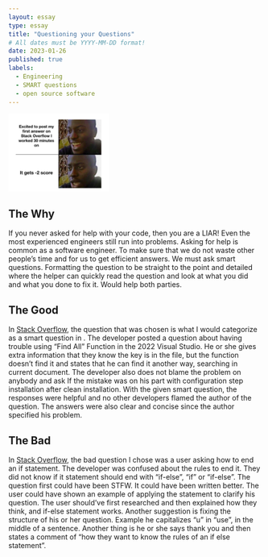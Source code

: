```yaml
---
layout: essay
type: essay
title: "Questioning your Questions"
# All dates must be YYYY-MM-DD format!
date: 2023-01-26
published: true
labels:
  - Engineering
  - SMART questions
  - open source software
---
```


<img width="200px" class="rounded float-start pe-4" src="../img/smart-questions/stackOverFlowMeme.png">

## **The Why**
If you never asked for help with your code, then you are a LIAR! Even the most experienced engineers still run into problems. Asking for help is common as a software engineer. To make sure that we do not waste other people’s time and for us to get efficient answers. We must ask smart questions.  Formatting the question to be straight to the point and detailed where the helper can quickly read the question and look at what you did and what you done to fix it. Would help both parties. 
## **The Good**
In [Stack Overflow](https://stackoverflow.com/questions/72562941/visual-studio-2022-find-all-in-entire-solution-is-not-working-properly), the question that was chosen is what I would categorize as a smart question in . The developer posted a question about having trouble using “Find All” Function in the 2022 Visual Studio. He or she gives extra information that they know the key is in the file, but the function doesn’t find it and states that he can find it another way, searching in current document. The developer also does not blame the problem on anybody and ask If the mistake was on his part with configuration step installation after clean installation. With the given smart question, the responses were helpful and no other developers flamed the author of the question. The answers were also clear and concise since the author specified his problem.
## **The Bad**
In [Stack Overflow](https://stackoverflow.com/questions/75254260/how-to-end-an-if-statement), the bad question I chose was a user asking how to end an if statement. The developer was confused about the rules to end it. They did not know if it statement should end with “if-else”, “if” or “if-else”. The question first could have been STFW. It could have been written better. The user could have shown an example of applying the statement to clarify his question. The user should’ve first researched and then explained how they think, and if-else statement works. Another suggestion is fixing the structure of his or her question. Example he capitalizes “u” in “use”, in the middle of a sentence.  Another thing is he or she says thank you and then states a comment of “how they want to know the rules of an if else statement”.
